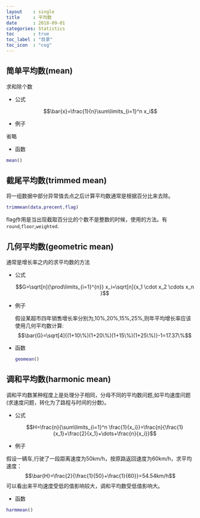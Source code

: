 ```yaml
---
layout    : single
title     : 平均数
date      : 2018-09-01
categories: Statistics
toc       : true
toc_label : "目录"
toc_icon  : "cog"
---
```



## 简单平均数(mean)
求和除个数

+ 公式

$$\bar{x}=\frac{1}{n}\sum\limits_{i=1}^n x_i$$

+ 例子

省略

+ 函数

```Matlab
mean()
```

## 截尾平均数(trimmed mean)
将一组数据中部分异常值去点之后计算平均数通常是根据百分比来去除。

```matlab
trimmean(data,precent,flag)
```
flag作用是当出现截取百分比的个数不是整数的时候，使用的方法。有`round`,`floor`,`weighted`.

## 几何平均数(geometric mean)
通常是增长率之内的求平均数的方法

+ 公式

	$$G=\sqrt[n]{\prod\limits_{i=1}^{n}} x_i=\sqrt[n]{x_1 \cdot x_2 \cdots x_n }$$

+ 例子

	假设某超市四年销售增长率分别为,10%,20%,15%,25%,则年平均增长率应该使用几何平均数计算:
	$$\bar{G}=\sqrt[4]{(1+10\%)(1+20\%)(1+15\%)(1+25\%)}-1=17.37\%$$

+ 函数

	```matlab
	geomean()
	```

## 调和平均数(harmonic mean)
调和平均数某种程度上是处理分子相同，分母不同的平均数问题,如平均速度问题(求速度问题，转化为了路程与时间的分数)。

+ 公式

	$$H=\frac{n}{\sum\limits_{i=1}^n \frac{1}{x_i}}=\frac{n}{\frac{1}{x_1}+\frac{2}{x_1}+\dots+\frac{n}{x_i}}$$

+ 例子

假设一辆车,行驶了一段距离速度为50km/h，按原路返回速度为60km/h，求平均速度：
$$\bar{H}=\frac{2}{\frac{1}{50}+\frac{1}{60}}=54.54km/h$$
可以看出来平均速度受低的值影响较大，调和平均数受低值影响大。

+ 函数

```Matlab
harmmean()
```



